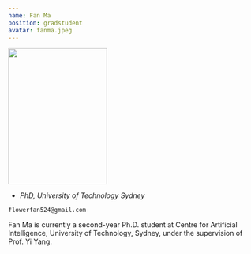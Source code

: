 ```yaml
---
name: Fan Ma
position: gradstudent
avatar: fanma.jpeg
---
```


<img width="200" height="275" src="{{site.baseurl}}/images/people/{{page.avatar}}" data-action="zoom">

- _PhD, University of Technology Sydney_<br>
<!--- _Science coach. Collaborator. Transdisciplinary optimist._-->

<i class="fa fa-envelope-o"></i> `flowerfan524@gmail.com`

Fan Ma is currently a second-year Ph.D. student at Centre for Artificial Intelligence, University of Technology, Sydney, under the supervision of Prof. Yi Yang.
